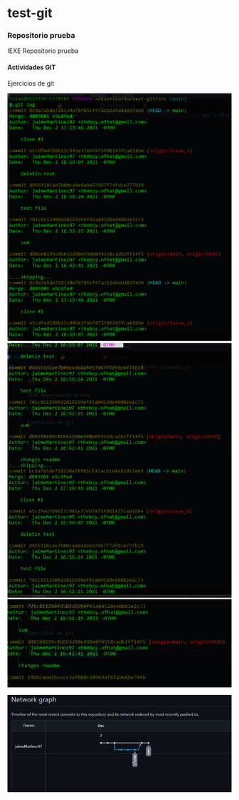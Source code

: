 # test-git
### Repositorio prueba

IEXE Repositorio prueba 

 #### Actividades GIT

Ejercicios de git

![Screenshot](gitlog.png)
![Screenshot](gitlog2.png)
![Screenshot](gitlog3.png)



![Screenshot](network.png)
